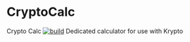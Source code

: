 # CryptoCalc
Crypto Calc
[![build](https://github.com/binnmti/KryptoCalc/actions/workflows/KryptoCalc.yml/badge.svg)](https://github.com/binnmti/KryptoCalc/actions/workflows/KryptoCalc.yml)
Dedicated calculator for use with Krypto
